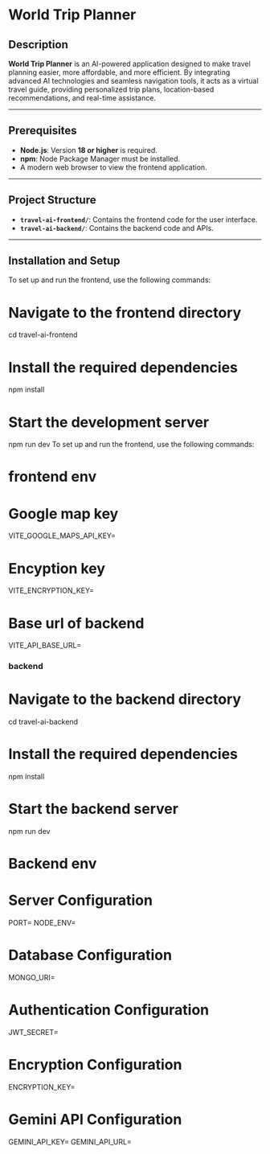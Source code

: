 # World Trip Planner

## Description

**World Trip Planner** is an AI-powered application designed to make travel planning easier, more affordable, and more efficient. By integrating advanced AI technologies and seamless navigation tools, it acts as a virtual travel guide, providing personalized trip plans, location-based recommendations, and real-time assistance.

---

## Prerequisites

- **Node.js**: Version **18 or higher** is required.
- **npm**: Node Package Manager must be installed.
- A modern web browser to view the frontend application.

---

## Project Structure

- **`travel-ai-frontend/`**: Contains the frontend code for the user interface.
- **`travel-ai-backend/`**: Contains the backend code and APIs.

---

## Installation and Setup


To set up and run the frontend, use the following commands:


# Navigate to the frontend directory
cd travel-ai-frontend

# Install the required dependencies
npm install

# Start the development server
npm run dev
To set up and run the frontend, use the following commands:
# frontend env 
# Google map key
VITE_GOOGLE_MAPS_API_KEY=
# Encyption key
VITE_ENCRYPTION_KEY=
# Base url of backend
VITE_API_BASE_URL=

### backend 
# Navigate to the backend directory
cd travel-ai-backend

# Install the required dependencies
npm install

# Start the backend server
npm run dev

# Backend env 
# Server Configuration
PORT=
NODE_ENV=

# Database Configuration
MONGO_URI=

# Authentication Configuration
JWT_SECRET=

# Encryption Configuration
ENCRYPTION_KEY=

# Gemini API Configuration
GEMINI_API_KEY=
GEMINI_API_URL=

